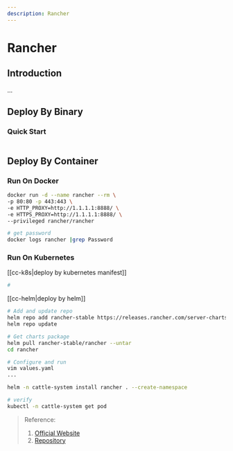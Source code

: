 ```yaml
---
description: Rancher
---
```


# Rancher

## Introduction

...

## Deploy By Binary

### Quick Start

```bash

```

## Deploy By Container

### Run On Docker

```bash
docker run -d --name rancher --rm \
-p 80:80 -p 443:443 \
-e HTTP_PROXY=http://1.1.1.1:8888/ \
-e HTTPS_PROXY=http://1.1.1.1:8888/ \
--privileged rancher/rancher

# get password
docker logs rancher |grep Password
```

### Run On Kubernetes

[[cc-k8s|deploy by kubernetes manifest]]

```bash
#
```

[[cc-helm|deploy by helm]]

```bash
# Add and update repo
helm repo add rancher-stable https://releases.rancher.com/server-charts/stable
helm repo update

# Get charts package
helm pull rancher-stable/rancher --untar
cd rancher

# Configure and run
vim values.yaml
...

helm -n cattle-system install rancher . --create-namespace

# verify
kubectl -n cattle-system get pod
```

> Reference:
>
> 1. [Official Website](https://github.com/rancher/rke)
> 2. [Repository](https://github.com/rancher/rke)
